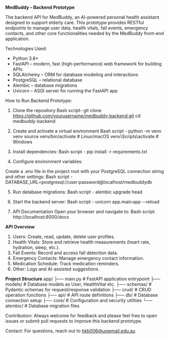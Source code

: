 **MedBuddy – Backend Prototype**

The backend API for MedBuddy, an AI-powered personal health assistant designed to support elderly care. This prototype provides RESTful endpoints to manage user data, health vitals, fall events, emergency contacts, and other core functionalities needed by the MedBuddy front-end application.

Technologies Used:
- Python 3.8+
- FastAPI – modern, fast (high-performance) web framework for building APIs
- SQLAlchemy – ORM for database modeling and interactions
- PostgreSQL – relational database
- Alembic – database migrations
- Uvicorn – ASGI server for running the FastAPI app

How to Run Backend Prototype:

1. Clone the repository
  Bash script-
   git clone https://github.com/yourusername/medbuddy-backend.git
   cd medbuddy-backend

2. Create and activate a virtual environment
  Bash script -
    python -m venv venv
    source venv/bin/activate    # Linux/macOS
    venv\Scripts\activate       # Windows

3. Install dependencies:
 Bash script -
    pip install -r requirements.txt

4. Configure environment variables:

  Create a .env file in the project root with your PostgreSQL connection string and other settings:
  Bash script -
    DATABASE_URL=postgresql://user:password@localhost/medbuddydb

5. Run database migrations:
  Bash script -
    alembic upgrade head

6. Start the backend server:
  Bash script -
    uvicorn app.main:app --reload

7. API Documentation
  Open your browser and navigate to:
  Bash script:
    http://localhost:8000/docs

 **API Overview**
  1.	Users: Create, read, update, delete user profiles.
  2.	Health Vitals: Store and retrieve health measurements (heart rate, hydration, sleep, etc.).
  3.	Fall Events: Record and access fall detection data.
  4.	Emergency Contacts: Manage emergency contact information.
  5.	Medication Schedule: Track medication reminders.
  6.	Other: Logs and AI-assisted suggestions.

**Project Structure**
app/
├── main.py            # FastAPI application entrypoint
├── models/            # Database models as User, HealthVital etc.
├── schemas/           # Pydantic schemas for request/response validation
├── crud/              # CRUD operation functions
├── api/               # API route definitions
├── db/                # Database connection setup
├── core/              # Configuration and security utilities
└── alembic/           # Database migration files

Contribution:
Always welcome for feedback and please feel free to open issues or submit pull requests to improve this backend prototype.

Contact:
For questions, reach out to hkb006@uowmail.edu.au
